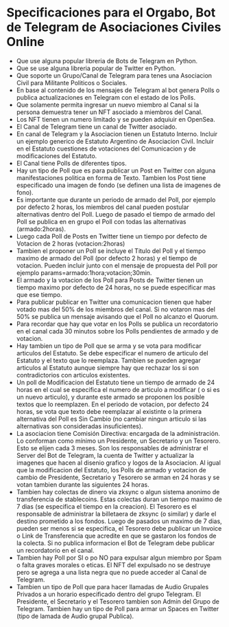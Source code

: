 # Specificaciones para el Orgabo, Bot de Telegram de Asociaciones Civiles Online

- Que use alguna popular libreria de Bots de Telegram en Python.
- Que se use alguna libreria popular de Twitter en Python.
- Que soporte un Grupo/Canal de Telegram para tenes una Asociacion Civil para Militante Politicos o Sociales.
- En base al contenido de los mensajes de Telegram al bot genera Polls o publica actualizaciones en Telegram con el estado de los Polls.
- Que solamente permita ingresar un nuevo miembro al Canal si la persona demuestra tener un NFT asociado a miembros del Canal.
- Los NFT tienen un numero limitado y se pueden adquiuir en OpenSea.
- El Canal de Telegram tiene un canal de Twitter asociado.
- En canal de Telegram y la Asociacion tienen un Estatuto Interno. Incluir un ejemplo generico de Estatuto Argentino de Asociacion Civil. Incluir en el Estatuto cuestiones de votaciones del Comunicacion y de modificaciones del Estatuto.
- El Canal tiene Polls de diferentes tipos.
- Hay un tipo de Poll que es para publicar un Post en Twitter con alguna manifestaciones politica en forma de Texto. Tambien los Post tiene especificado una imagen de fondo (se definen una lista de imagenes de fono).
- Es importante que durante un periodo de armado del Poll, por ejemplo por defecto 2 horas, los miembros del canal pueden postular alternativas dentro del Poll. Luego de pasado el tiempo de armado del Poll se publica en en grupo el Poll con todas las alternativas (armado:2horas).
- Luego cada Poll de Posts en Twitter tiene un tiempo por defecto de Votacion de 2 horas (votacion:2horas)
- Tambien el proponer un Poll se incluye el Titulo del Poll y el tiempo maximo de armado del Poll (por defecto 2 horas) y el tiempo de votacion. Pueden incluir junto con el mensaje de propuesta del Poll por ejemplo params=armado:1hora;votacion;30min.
- El armado y la votacion de los Poll para Posts de Twitter tienen un tiempo maximo por defecto de 24 horas, no se puede especificar mas que ese tiempo.
- Para publicar publicar en Twitter una comunicacion tienen que haber votado mas del 50% de los miembros del canal. Si no votaron mas del 50% se publica un mensaje avisando que el Poll no alcanzo el Quorum.
- Para recordar que hay que votar en los Polls se publica un recordatorio en el canal cada 30 minutos sobre los Polls pendientes de armado y de votacion.
- Hay tambien un tipo de Poll que se arma y se vota para modificar articulos del Estatuto. Se debe especificar el numero de articulo del Estatuto y el texto que lo reemplaza. Tambien se pueden agregar articulos al Estatuto aunque siempre hay que rechazar los si son contradictorios con articulos existentes.
- Un poll de Modificacion del Estatuto tiene un tiempo de armado de 24 horas en el cual se especifica el numero de articulo a modificar ( o si es un nuevo articulo), y durante este armado se proponen los posible textos que lo reemplazen. En el periodo de votacion, por defecto 24 horas, se vota que texto debe reemplazar al existinte o la primera alternativa del Poll es Sin Cambio (no cambiar ningun articulo si las alternativas son consideradas insuficientes).
- La asociacion tiene Comisión Directiva: encargada de la administración. Lo conforman como mínimo un Presidente, un Secretario y un Tesorero. Esto se elijen cada 3 meses. Son los responsables de administrar el Server del Bot de Telegram, la cuenta de Twitter y actualizar la imagenes que hacen al disenio grafico y logos de la Asociacion. Al igual que la modificacion del Estatuto, los Polls de armado y votacion de cambio de Presidente, Secretario y Tesorero se arman en 24 horas y se votan tambien durante las siguientes 24 horas.
- Tambien hay colectas de dinero via zksync o algun sistema anonimo de transferencia de stablecoins. Estas colectas duran un tiempo maximo de 7 dias (se especifica el tiempo en la creacion). El Tesorero es el responsable de administrar la billetaera de zksync (o similar) y darle el destino prometido a los fondos. Luego de pasados un maximo de 7 dias, pueden ser menos si se especifica, el Tesorero debe publicar un Invoice o Link de Transferencia que acredite en que se gastaron los fondos de la colecta. Si no publica informacion el Bot de Telegram debe publicar un recordatorio en el canal.
- Tambien hay Poll por SI o po NO para expulsar algun miembro por Spam o falta graves morales o eticas. El NFT del expulsado no se destruye pero se agrega a una lista negra que no puede acceder al Canal de Telegram.
- Tambien un tipo de Poll que para hacer llamadas de Audio Grupales Privados a un horario especificado dentro del grupo Telegram. El Presidente, el Secretario y el Tesorero tambien son Admin del Grupo de Telegram.
Tambien hay un tipo de Poll para armar un Spaces en Twitter (tipo de lamada de Audio grupal Publica).

